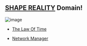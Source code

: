 ## [SHAPE REALITY](http://innerinetcompany.shapereality/) Domain! 

![image](https://user-images.githubusercontent.com/37987346/93003737-358d7900-f50f-11ea-938c-460ac70f71a1.png)

- [The Law Of Time](https://lawoftime.org/)

- [Network Manager](http://admin.networkmanager/)
